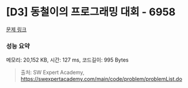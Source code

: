# [D3] 동철이의 프로그래밍 대회 - 6958 

[문제 링크](https://swexpertacademy.com/main/code/problem/problemDetail.do?contestProbId=AWjlFcGK3dMDFAVT) 

### 성능 요약

메모리: 20,152 KB, 시간: 127 ms, 코드길이: 995 Bytes



> 출처: SW Expert Academy, https://swexpertacademy.com/main/code/problem/problemList.do